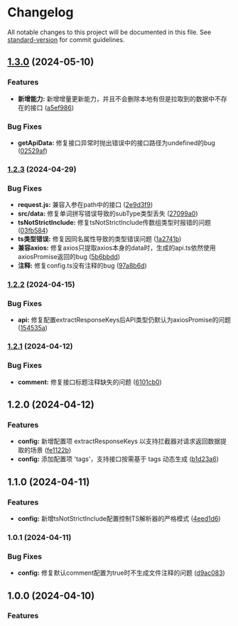 # Changelog

All notable changes to this project will be documented in this file. See [standard-version](https://github.com/conventional-changelog/standard-version) for commit guidelines.

## [1.3.0](https://github.com/TyrantL/auto-api-generator/compare/v1.2.4...v1.3.0) (2024-05-10)


### Features

* **新增能力:** 新增增量更新能力，并且不会删除本地有但是拉取到的数据中不存在的接口 ([a5ef986](https://github.com/TyrantL/auto-api-generator/commit/a5ef98617fd8a5c9483a6537523e0c8b18769fbe))

### Bug Fixes

* **getApiData:** 修复接口异常时抛出错误中的接口路径为undefined的bug ([02529af](https://github.com/TyrantL/auto-api-generator/commit/02529af138a683935af5ee7e505bb2783338dc7b))

### [1.2.3](https://github.com/TyrantL/auto-api-generator/compare/v1.2.2...v1.2.3) (2024-04-29)


### Bug Fixes

* **request.js:** 兼容入参在path中的接口 ([2e9d3f9](https://github.com/TyrantL/auto-api-generator/commit/2e9d3f90532465d6aa82be56d5fb6da922ad8440))
* **src/data:** 修复单词拼写错误导致的subType类型丢失 ([27099a0](https://github.com/TyrantL/auto-api-generator/commit/27099a09cddcaf562b56fe5e6039a5e30d666d07))
* **tsNotStrictInclude:** 修复tsNotStrictInclude传数组类型时报错的问题 ([03fb584](https://github.com/TyrantL/auto-api-generator/commit/03fb584a411d9aeaa6b07b06dcf6f050f96d2391))
* **ts类型错误:** 修复因同名属性导致的类型错误问题 ([1a2741b](https://github.com/TyrantL/auto-api-generator/commit/1a2741b669587a1a813890cbb56e0448cf604684))
* **兼容axios:** 修复axios只提取axios本身的data时，生成的api.ts依然使用axiosPromise返回的bug ([5b6bbdd](https://github.com/TyrantL/auto-api-generator/commit/5b6bbdd191153ce69e6fe68c5b3f641bd7072cb4))
* **注释:** 修复config.ts没有注释的bug ([97a8b6d](https://github.com/TyrantL/auto-api-generator/commit/97a8b6d1fcf0caea80ddbc8978624a313dee1db4))

### [1.2.2](https://github.com/TyrantL/auto-api-generator/compare/v1.2.1...v1.2.2) (2024-04-15)


### Bug Fixes

* **api:** 修复配置extractResponseKeys后API类型仍默认为axiosPromise的问题 ([154535a](https://github.com/TyrantL/auto-api-generator/commit/154535ada8ecee325a232ef0b05aa7b6fd20b6c0))

### [1.2.1](https://github.com/TyrantL/auto-api-generator/compare/v1.2.0...v1.2.1) (2024-04-12)


### Bug Fixes

* **comment:** 修复接口标题注释缺失的问题 ([6101cb0](https://github.com/TyrantL/auto-api-generator/commit/6101cb0c0fd2a180b1a6c80de26785a93417be34))

## 1.2.0 (2024-04-12)


### Features


* **config:** 新增配置项 extractResponseKeys 以支持拦截器对请求返回数据提取的场景 ([fe1122b](https://github.com/TyrantL/auto-api-generator/commit/fe1122be019c26a5ce8bc13ff04cc35cde3bfa2e))
* **config:** 添加配置项 'tags'，支持接口按需基于 tags 动态生成 ([b1d23a6](https://github.com/TyrantL/auto-api-generator/commit/b1d23a6a05bbf3652ebf72e3d67da87c8537ae30))


## 1.1.0 (2024-04-11)


### Features

* **config:** 新增tsNotStrictInclude配置控制TS解析器的严格模式 ([4eed1d6](https://github.com/TyrantL/auto-api-generator/commit/4eed1d6cac9e93f8ad17b626225ecc793908e7b5))

### 1.0.1 (2024-04-11)


### Bug Fixes

* **config:** 修复默认comment配置为true时不生成文件注释的问题 ([d9ac083](https://github.com/TyrantL/auto-api-generator/commit/d9ac083bb1d4143957e9d3b3c01d19697ecd2553))

## 1.0.0 (2024-04-10)

### Features

[//]: # (* **api.types.ts:** api.ts与api.types.ts关联 &#40;[98f6650]&#40;https://github.com/TyrantL/auto-api-generator/commit/98f66503db63ae7e05fc40d19b0ac52ca9ab0c9c&#41;&#41;)
[//]: # (* **api.types.ts:** 解析res，并输出至api.types.ts &#40;[8dad519]&#40;https://github.com/TyrantL/auto-api-generator/commit/8dad519aadd4f6fdb8757981be6f1350a0599757&#41;&#41;)
[//]: # (* **api.types生成:** api.types req 解析完成 &#40;[de66ba7]&#40;https://github.com/TyrantL/auto-api-generator/commit/de66ba70ac7d6b5f422b6ee82d2b0a366567ef3b&#41;&#41;)
[//]: # (* **api.types生成:** api.types req 解析完成 &#40;[278637c]&#40;https://github.com/TyrantL/auto-api-generator/commit/278637c9a6e0ba5efd2b0c93d6c539b1177244c9&#41;&#41;)
[//]: # (* **api.types生成:** api.types req 解析完成 &#40;[d2e4db7]&#40;https://github.com/TyrantL/auto-api-generator/commit/d2e4db7366bc7f3090c373b8fcfc0fa140207303&#41;&#41;)
[//]: # (* **api.types生成:** api.types req 解析完成 &#40;[8c1a97c]&#40;https://github.com/TyrantL/auto-api-generator/commit/8c1a97c43b4960a1aebc0d234fa7e2e9b7185f82&#41;&#41;)
[//]: # (* **api.types生成:** api.types.ts 文件生成并输出req &#40;[9e8082b]&#40;https://github.com/TyrantL/auto-api-generator/commit/9e8082b1112ade89e65e6cf5503019fc8ddb2d32&#41;&#41;)
[//]: # (* **api生成:** 自动生成api，并输出api.ts文件 &#40;[cca33f4]&#40;https://github.com/TyrantL/auto-api-generator/commit/cca33f4f59ed6ce32725c3b193e0b98455481f86&#41;&#41;)
[//]: # (* **axios:** 添加axios实例模板 &#40;[0c9773c]&#40;https://github.com/TyrantL/auto-api-generator/commit/0c9773cf678a0fb76b6be3260e42a53dab9f6712&#41;&#41;)
[//]: # (* **axios:** 输出axios模板至output目录 &#40;[82a212b]&#40;https://github.com/TyrantL/auto-api-generator/commit/82a212bd08bb04972a17ebeafb5def022ea16818&#41;&#41;)
[//]: # (* **config:** 新增tsNotStrictInclude配置控制TS解析器的严格模式 &#40;[4eed1d6]&#40;https://github.com/TyrantL/auto-api-generator/commit/4eed1d6cac9e93f8ad17b626225ecc793908e7b5&#41;&#41;)
[//]: # (* **config:** 生成接口config配置文件 &#40;[11cc882]&#40;https://github.com/TyrantL/auto-api-generator/commit/11cc882d684836ba462e47291a6ae3892cbed443&#41;&#41;)
[//]: # (* **swagger数据解析:** swagger数据解析完成 &#40;[a4244ed]&#40;https://github.com/TyrantL/auto-api-generator/commit/a4244edaffb5a759b21e49549baef53d2a66c5df&#41;&#41;)
[//]: # (* **增加默认配置:** 增加默认配置项，1、comment默认打开 2、basePath默认从接口中获取，不必填 &#40;[cd20df3]&#40;https://github.com/TyrantL/auto-api-generator/commit/cd20df310e4b464a64ccdbf40cb09d05ec7f4f90&#41;&#41;)
[//]: # (* **异常处理:** 处理swagger接口数据异常导致抛出错误的情况，异常数据直接跳过，生成类型时为any &#40;[aa2109a]&#40;https://github.com/TyrantL/auto-api-generator/commit/aa2109ae7b8bc05baf57398f38ebec2db7c402f3&#41;&#41;)
[//]: # (* **config:** 修复默认comment配置为true时不生成文件注释的问题 &#40;[d9ac083]&#40;https://github.com/TyrantL/auto-api-generator/commit/d9ac083bb1d4143957e9d3b3c01d19697ecd2553&#41;&#41;)
[//]: # (* **config:** 修复默认comment配置为true时不生成文件注释的问题 &#40;[ee05387]&#40;https://github.com/TyrantL/auto-api-generator/commit/ee0538780784c5c7420ca14744102194c0dd4a9b&#41;&#41;)
